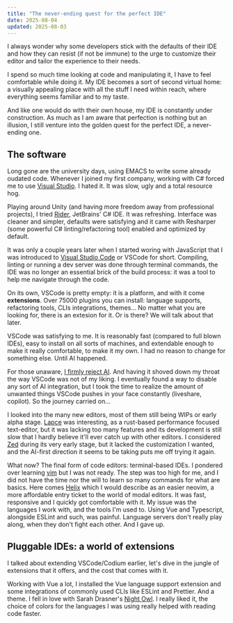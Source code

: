 ```yaml
---
title: "The never-ending quest for the perfect IDE"
date: 2025-08-04
updated: 2025-08-03
---
```


I always wonder why some developers stick with the defaults of their IDE and how they can resist (if not be immune) to the urge to customize their editor and tailor the experience to their needs.

I spend so much time looking at code and manipulating it, I have to feel comfortable while doing it. My IDE becomes a sort of second virtual home: a visually appealing place with all the stuff I need within reach, where everything seems familiar and to my taste.

And like one would do with their own house, my IDE is constantly under construction. As much as I am aware that perfection is nothing but an illusion, I still venture into the golden quest for the perfect IDE, a never-ending one.

## The software

Long gone are the university days, using EMACS to write some already oudated code. Whenever I joined my first company, working with C# forced me to use [Visual Studio](https://visualstudio.microsoft.com/). I hated it. It was slow, ugly and a total resource hog. 

Playing around Unity (and having more freedom away from professional projects), I tried [Rider](https://www.jetbrains.com/rider/), JetBrains' C# IDE. It was refreshing. Interface was cleaner and simpler, defaults were satisfying and it came with Resharper (some powerful C# linting/refactoring tool) enabled and optimized by default.

It was only a couple years later when I started woring with JavaScript that I was introduced to [Visual Studio Code](https://code.visualstudio.com/) or VSCode for short. Compiling, linting or running a dev server was done through terminal commands, the IDE was no longer an essential brick of the build process: it was a tool to help me navigate through the code.

On its own, VSCode is pretty empty: it is a platform, and with it come **extensions**. Over 75000 plugins you can install: language supports, refactoring tools, CLIs integrations, themes... No matter what you are looking for, there is an extesion for it. Or is there? We will talk about that later.

VSCode was satisfying to me. It is reasonably fast (compared to full blown IDEs), easy to install on all sorts of machines, and extendable enough to make it really comfortable, to make it my own. I had no reason to change for something else. Until AI happened. 

For those unaware, [I firmly reject AI](@/on-resisting-ai.md). And having it shoved down my throat the way VSCode was not of my liking. I eventually found a way to disable any sort of AI integration, but I took the time to realize the amount of unwanted things VSCode pushes in your face constantly (liveshare, copilot). So the journey carried on...

I looked into the many new editors, most of them still being WIPs or early alpha stage. [Lapce](https://lap.dev/lapce) was interesting, as a rust-based performance focused text-editor, but it was lacking too many features and its development is still slow that I hardly believe it'll ever catch up with other editors. I considered [Zed](https://zed.dev/) during its very early stage, but it lacked the customization I wanted, and the AI-first direction it seems to be taking puts me off trying it again.

What now? The final form of code editors: terminal-based IDEs. I pondered over learning [vim](https://www.vim.org) but I was not ready. The step was too high for me, and I did not have the time nor the will to learn so many commands for what are basics. Here comes [Helix](https://helix-editor.com/) which I would describe as an easier neovim, a more affordable entry ticket to the world of modal editors. It was fast, responsive and I quickly got comfortable with it. My issue was the languages I work with, and the tools I'm used to. Using Vue and Typescript, alongside ESLint and such, was painful. Language servers don't really play along, when they don't fight each other. And I gave up.



## Pluggable IDEs: a world of extensions

I talked about extending VSCode/Codium earlier, let's dive in the jungle of extensions that it offers, and the cost that comes with it.

Working with Vue a lot, I installed the Vue language support extension and some integrations of commonly used CLIs like ESLint and Prettier. And a theme. I fell in love with Sarah Drasner's [Night Owl](https://marketplace.visualstudio.com/items?itemName=sdras.night-owl). I really liked it, the choice of colors for the languages I was using really helped with reading code faster. 
